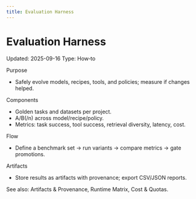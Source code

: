 ```yaml
---
title: Evaluation Harness
---
```


# Evaluation Harness
Updated: 2025-09-16
Type: How‑to

Purpose
- Safely evolve models, recipes, tools, and policies; measure if changes helped.

Components
- Golden tasks and datasets per project.
- A/B(/n) across model/recipe/policy.
- Metrics: task success, tool success, retrieval diversity, latency, cost.

Flow
- Define a benchmark set → run variants → compare metrics → gate promotions.

Artifacts
- Store results as artifacts with provenance; export CSV/JSON reports.

See also: Artifacts & Provenance, Runtime Matrix, Cost & Quotas.

